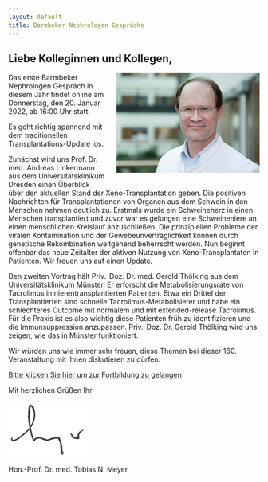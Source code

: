 ```yaml
---
layout: default
title: Barmbeker Nephrologen Gespräche
---
```

## Liebe Kolleginnen und Kollegen,   
   
<img src="/assets/images/CA_Meyer.jpg" height="200rem" style="float:right; margin-left:20px; margin-bottom:20px;">Das erste Barmbeker Nephrologen Gespräch in diesem Jahr findet online am Donnerstag, den 20. Januar 2022, ab 16:00 Uhr statt.    
   
Es geht richtig spannend mit dem traditionellen Transplantations-Update los.   
    
Zunächst wird uns Prof. Dr. med. Andreas Linkermann aus dem Universitätsklinikum Dresden einen Überblick über den aktuellen Stand der Xeno-Transplantation geben. Die positiven Nachrichten für Transplantationen von Organen aus dem Schwein in den Menschen nehmen deutlich zu. Erstmals wurde ein Schweineherz in einen Menschen transplantiert und zuvor war es gelungen eine Schweineniere an einen menschlichen Kreislauf anzuschließen. Die prinzipiellen Probleme der viralen Kontamination und der Gewebeunverträglichkeit können durch genetische Rekombination weitgehend beherrscht werden. Nun beginnt offenbar das neue Zeitalter der aktiven Nutzung von Xeno-Transplantaten in Patienten. Wir freuen uns auf einen Update.         
    
Den zweiten Vortrag hält Priv.-Doz. Dr. med. Gerold Thölking aus dem Universitätsklinikum Münster. Er erforscht die Metabolisierungsrate von Tacrolimus in nierentransplantierten Patienten. Etwa ein Drittel der Transplantierten sind schnelle Tacrolimus-Metabolisierer und habe ein schlechteres Outcome mit normalem und mit extended-release Tacrolimus. Für die Praxis ist es also wichtig diese Patienten früh zu identifizieren und die Immunsuppression anzupassen. Priv.-Doz. Dr. Gerold Thölking wird uns zeigen, wie das in Münster funktioniert.         
    
Wir würden uns wie immer sehr freuen, diese Themen bei dieser 160. Veranstaltung mit Ihnen diskutieren zu dürfen.         
   
<a class="button" href="https://teams.microsoft.com/l/meetup-join/19%3ameeting_N2E0ZGI0NmEtOGVlNS00ZTFkLTk0YzEtNTkwMWE0YmFhMjIy%40thread.v2/0?context=%7b%22Tid%22%3a%22e6160a47-a12e-4ab1-be56-bddd09456693%22%2c%22Oid%22%3a%2254de3200-43af-4cbb-8fde-9d0457be7bcb%22%7d" target="_blank">Bitte klicken Sie hier um zur Fortbildung zu gelangen</a>  

Mit herzlichen Grüßen Ihr  

![Unterschrift Prof. Meyer](/assets/images/unterschrift-meyer.png)  

Hon.-Prof. Dr. med. Tobias N. Meyer  
